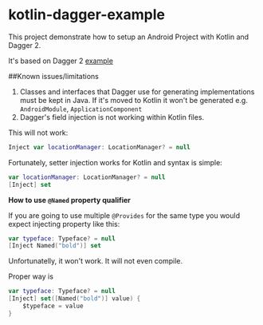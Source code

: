 kotlin-dagger-example
=====================

This project demonstrate how to setup an Android Project with Kotlin and Dagger 2.

It's based on Dagger 2 [example](https://github.com/google/dagger/tree/master/examples/android-simple)

##Known issues/limitations

1. Classes and interfaces that Dagger use for generating implementations must be kept in Java. If it's moved to Kotlin it won't be generated e.g. `AndroidModule`, `ApplicationComponent`
2. Dagger's field injection is not working within Kotlin files.

This will not work:
```kotlin
Inject var locationManager: LocationManager? = null
```
Fortunately, setter injection works for Kotlin and syntax is simple:
```kotlin
var locationManager: LocationManager? = null
[Inject] set
```

**How to use `@Named` property qualifier**

If you are going to use multiple `@Provides` for the same type you would expect injecting property like this:
```kotlin
var typeface: Typeface? = null
[Inject Named("bold")] set
```
Unfortunatelly, it won't work. It will not even compile. 

Proper way is
```kotlin
var typeface: Typeface? = null
[Inject] set([Named("bold")] value) {
    $typeface = value
}
```
